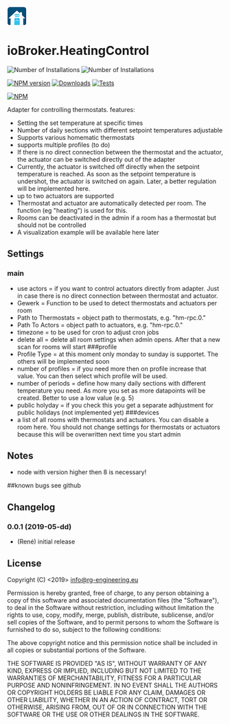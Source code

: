 ![Logo](admin/heatingcontrol.png)
# ioBroker.HeatingControl
![Number of Installations](http://iobroker.live/badges/heatingcontrol-installed.svg) ![Number of Installations](http://iobroker.live/badges/heatingcontrol-stable.svg) 

[![NPM version](https://img.shields.io/npm/v/iobroker.heatingcontrol.svg)](https://www.npmjs.com/package/iobroker.heatingcontrol)
[![Downloads](https://img.shields.io/npm/dm/iobroker.heatingcontrol.svg)](https://www.npmjs.com/package/iobroker.heatingcontrol)
[![Tests](https://travis-ci.org/rg-engineering/ioBroker.heatingcontrol.svg?branch=master)](https://travis-ci.org/rg-engineering/ioBroker.heatingcontrol)

[![NPM](https://nodei.co/npm/iobroker.heatingcontrol.png?downloads=true)](https://nodei.co/npm/iobroker.heatingcontrol/)

Adapter for controlling thermostats.
features:
* Setting the set temperature at specific times
* Number of daily sections with different setpoint temperatures adjustable
* Supports various homematic thermostats
* supports multiple profiles (to do)
* If there is no direct connection between the thermostat and the actuator, the actuator can be switched directly out of the adapter
* Currently, the actuator is switched off directly when the setpoint temperature is reached. As soon as the setpoint temperature is undershot, the actuator is switched on again. Later, a better regulation will be implemented here.
* up to two actuators are supported
* Thermostat and actuator are automatically detected per room. The function (eg "heating") is used for this.
* Rooms can be deactivated in the admin if a room has a thermostat but should not be controlled
* A visualization example will be available here later


## Settings
### main
* use actors = if you want to control actuators directly from adapter. Just in case there is no direct connection between thermostat and actuator.
* Gewerk = Function to be used to detect thermostats and actuators per room
* Path to Thermostats = object path to thermostats, e.g. "hm-rpc.0."
* Path To Actors = object path to actuators, e.g. "hm-rpc.0."
* timezone = to be used for cron to adjust cron jobs
* delete all = delete all room settings when admin opens. After that a new scan for rooms will start
###profile
* Profile Type = at this moment only monday to sunday is supportet. The others will be implemented soon
* number of profiles = if you need more then on profile increase that value. You can then select which profile will be used.
* number of periods = define how many daily sections with different temperature you need. As more you set as more datapoints will be created. Better to use a low value (e.g. 5)
* public holyday = if you check this you get a separate adhjustment for public holidays (not implemented yet)
###devices
* a list of all rooms with thermostats and actuators. You can disable a room here. You should not change settings for thermostats or actuators because this will be overwritten next time you start admin

## Notes

* node with version higher then 8 is necessary!

##known bugs
see github

## Changelog

### 0.0.1 (2019-05-dd)
* (René) initial release

## License


Copyright (C) <2019>  <info@rg-engineering.eu>

Permission is hereby granted, free of charge, to any person obtaining a copy of this software and associated documentation files (the "Software"), to deal in the Software without restriction, including without limitation the rights to use, copy, modify, merge, publish, distribute, sublicense, and/or sell copies of the Software, and to permit persons to whom the Software is furnished to do so, subject to the following conditions:

The above copyright notice and this permission notice shall be included in all copies or substantial portions of the Software.

THE SOFTWARE IS PROVIDED "AS IS", WITHOUT WARRANTY OF ANY KIND, EXPRESS OR IMPLIED, INCLUDING BUT NOT LIMITED TO THE WARRANTIES OF MERCHANTABILITY, FITNESS FOR A PARTICULAR PURPOSE AND NONINFRINGEMENT. IN NO EVENT SHALL THE AUTHORS OR COPYRIGHT HOLDERS BE LIABLE FOR ANY CLAIM, DAMAGES OR OTHER LIABILITY, WHETHER IN AN ACTION OF CONTRACT, TORT OR OTHERWISE, ARISING FROM, OUT OF OR IN CONNECTION WITH THE SOFTWARE OR THE USE OR OTHER DEALINGS IN THE SOFTWARE.
